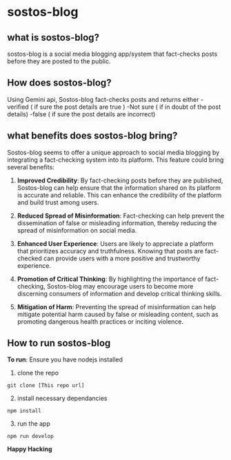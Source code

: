 # sostos-blog
## what is sostos-blog?
sostos-blog is a social media blogging app/system that fact-checks posts before they are posted to the public.

## How does sostos-blog?
Using Gemini api, Sostos-blog fact-checks posts and returns either 
-verified ( if sure the post details are true )
-Not sure ( if in doubt of the post details)
-false ( if sure the post details are incorrect)

## what benefits does sostos-blog bring?
Sostos-blog seems to offer a unique approach to social media blogging by integrating a fact-checking system into its platform. This feature could bring several benefits:

1. **Improved Credibility**: By fact-checking posts before they are published, Sostos-blog can help ensure that the information shared on its platform is accurate and reliable. This can enhance the credibility of the platform and build trust among users.

2. **Reduced Spread of Misinformation**: Fact-checking can help prevent the dissemination of false or misleading information, thereby reducing the spread of misinformation on social media.

3. **Enhanced User Experience**: Users are likely to appreciate a platform that prioritizes accuracy and truthfulness. Knowing that posts are fact-checked can provide users with a more positive and trustworthy experience.

4. **Promotion of Critical Thinking**: By highlighting the importance of fact-checking, Sostos-blog may encourage users to become more discerning consumers of information and develop critical thinking skills.

5. **Mitigation of Harm**: Preventing the spread of misinformation can help mitigate potential harm caused by false or misleading content, such as promoting dangerous health practices or inciting violence.

## How to run sostos-blog
**To run**:
Ensure you have nodejs installed

1.  clone the repo
```git
git clone [This repo url]
```
2.  install necessary dependancies
```nodejs
npm install
```
3.  run the app
```node 
npm run develop
```

**Happy Hacking**
